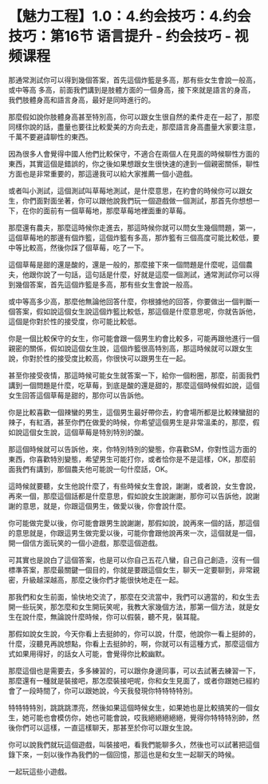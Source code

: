 # 【魅力工程】1.0：4.约会技巧：4.约会技巧：第16节 语言提升 - 约会技巧 - 视频课程

那通常測試你可以得到幾個答案，首先這個炸籃是多高，那有些女生會說一般高，或中等高 多高，前面我們講到是肢體方面的一個身高，接下來就是語言的身高，我們肢體身高和語言身高，最好是同時進行的。

那麼假如說你肢體身高甚至特別高，你可以跟女生很自然的柔件走在一起了，那麼同樣你說的話，盡量也要往比較愛美的方向去走，那麼語言身高盡量大家要注意，千萬不要避諱聊性的東西。

因為很多人會覺得中國人他們比較保守，不適合在兩個人在見面的時候聊性方面的東西，其實這個是錯誤的，你之後如果想跟女生很快速的達到一個親密關係，聊性方面也是非常重要的，那這邊我可以給大家推薦一個小遊戲。

或者叫小測試，這個測試叫草莓地測試，是什麼意思，在約會的時候你可以跟女生，你們面對面坐著，你可以跟他說我們玩一個遊戲做一個測試，那首先你想想一下，在你的面前有一個草莓地，那麼草莓地裡面重的草莓。

那麼還有農夫，那麼這時候你走進去，那這時候你就可以問女生幾個問題，第一，這個草莓地的那邊有個炸籃，這個炸籃有多高，那炸籃有三個高度可能比較低，要中等比較高，然後你踩了個草莓，吃了一下。

這個草莓是甜的還是酸的，還是一般的，那麼接下來一個問題是什麼呢，這個農夫，他跟你說了一句話，這句話是什麼，好就是這麼一個測試，通常測試你可以得到幾個答案，首先這個炸籃是多高，那有些女生會說一般高。

或中等高多少高，那麼他無論他回答什麼，你根據他的回答，你要做出一個判斷一個答案，假如說這個女生說這個炸籃比較低，那這個是什麼意思呢，你就告訴他，這個是你對於性的接受度，你可能比較低。

你是一個比較保守的女生，你可能會跟一個男生約會比較多，可能再跟他進行一個親密的關係，假如說這個女生說，這個炸籃很高特別高，那這時候就可以跟女生說，你對於性的接受度比較高，你很快可以跟男生在一起。

甚至你接受夜情，那這時候可能女生就答案一下，給你一個粉圈，那麼，前面我們講到一個問題是什麼，吃草莓，到底是酸的還是甜的，那麼這個時候假如說，這個女生回答這個草莓是甜的，那你可以告訴他。

你是比較喜歡一個辣蠻的男生，這個男生最好帶你去，約會場所都是比較辣蠻甜的辣子，有紅酒，甚至你們在做愛的時候，你希望這個男生是非常溫柔的，那麼，假如說這個女生說，這個草莓是特別特別的酸。

那這個時候就可以告訴他，來，你特別特別的變態，你喜歡SM，你對性這方面的東西，你喜歡特別變態，希望男生可能打你，或者恰你是不是這樣，OK，那麼前面我們有講到，那個農夫他可能說一句什麼話，OK。

這時候就要聽，女生他說什麼了，有些時候女生會說，謝謝，或者說，女生會說，再來一個，那麼這個話都是什麼意思，假如說女生說謝謝，那你可以告訴他，說謝謝的意思，就是，你跟這個男生，做愛以後，你會說什麼。

你可能做完愛以後，你可能會跟男生說謝謝，那假如說，說再來一個的話，那這個的意思就是，你跟這男生做完愛以後，可能你會跟他說再來一次，這個就是一個，開一個信方面玩笑的一個小遊戲，那麼這個遊戲。

可其實也是說白了這個答案，也是可以你自己五花八蠻，自己自己創造，沒有一個標準答案，那麼最關鍵一個目的，你就是要跟這個女生，聊天一定要聊到，非常親密，升級越深越高，那麼之後你們才能很快地走在一起。

那我們和女生前面，愉快地交流了，那麼在交流當中，我們可以適當的，和女生去開一些玩笑，那怎麼和女生開玩笑呢，我教大家幾個方法，那第一個方法，就是女生在說什麼，無論說什麼時候，你可以假裝，聽不見，裝耳龍。

那假如說女生說，今天你看上去挺帥的，你可以說，什麼，他說你一看上挺帥的，什麼，沒聽見再說想點，你看上去挺帥的，啊，你就可以有這種方式，那麼這個方式如果用得好，的話女人可能，會覺得你比較幽默。

那麼這個也是需要去，多多練習的，可以跟你身邊同事，可以去試著去練習一下，那麼還有一種就是裝接吧，那怎麼裝接吧呢，你和女生見面了，或者你跟她已經約會了一段時間了，你可以跟她說，今天我發現你特特特特別。

特特特特別，跳跳跳漂亮，然後如果這個時候女生，如果她也是比較搞笑的一個女生，她可能也會模仿你，她也可能會說，哎我絕絕絕絕絕，覺得你特特特別帥，然後你們可以這樣，一直這樣聊天，那甚至於你可以跟女生說。

你可以說我們就玩這個遊戲，叫裝接吧，看我們能聊多久，然後也可以試著把這個錄下來，一刻以後作為我們的一個回憶，那這也是和女生一起聊天的時候。

一起玩這些小遊戲。